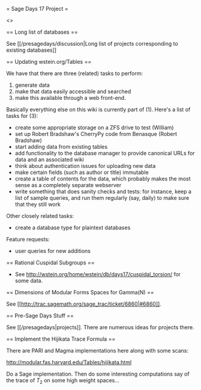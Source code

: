 = Sage Days 17 Project =

<<TableOfContents>>

== Long list of databases ==

See [[/presagedays/discussion|Long list of projects corresponding to existing databases]]



== Updating wstein.org/Tables ==

We have that there are three (related) tasks to perform:

 1. generate data
 2. make that data easily accessible and searched
 3. make this available through a web front-end.

Basically everything else on this wiki is currently part of (1). Here's a list of tasks for (3):

 * create some appropriate storage on a ZFS drive to test (William)
 * set up Robert Bradshaw's CherryPy code from Benasque (Robert Bradshaw)
 * start adding data from existing tables 
 * add functionality to the database manager to provide canonical URLs for data and an associated wiki
 * think about authentication issues for uploading new data
 * make certain fields (such as author or title) immutable
 * create a table of contents for the data, which probably makes the most sense as a completely separate webserver 
 * write something that does sanity checks and tests: for instance, keep a list of sample queries, and run them regularly (say, daily) to make sure that they still work

Other closely related tasks:

 * create a database type for plaintext databases

Feature requests:

 * user queries for new additions

== Rational Cuspidal Subgroups ==

  * See http://wstein.org/home/wstein/db/days17/cuspidal_torsion/ for some data.

== Dimensions of Modular Forms Spaces for Gamma(N) ==

 See [[http://trac.sagemath.org/sage_trac/ticket/6860|#6860]].

== Pre-Sage Days Stuff ==

 See [[/presagedays|projects]].  There are numerous ideas for projects there.

== Implement the Hijikata Trace Formula ==

There are PARI and Magma implementations here along with some scans:

http://modular.fas.harvard.edu/Tables/hijikata.html

Do a Sage implementation.  Then do some interesting computations say of the trace of $T_2$ on some high weight spaces...
